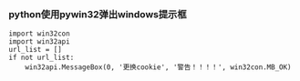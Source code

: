 ### python使用pywin32弹出windows提示框

```shell
import win32con
import win32api
url_list = []
if not url_list:
    win32api.MessageBox(0, '更换cookie', '警告！！！！', win32con.MB_OK)
```

